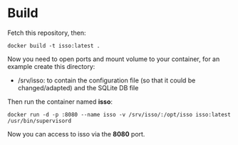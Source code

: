 # Build

Fetch this repository, then:

    docker build -t isso:latest .

Now you need to open ports and mount volume to your container, for an example create this directory:

  * /srv/isso: to contain the configuration file (so that it could be changed/adapted) and the SQLite DB file

Then run the container named **isso**:

    docker run -d -p :8080 --name isso -v /srv/isso/:/opt/isso isso:latest /usr/bin/supervisord

Now you can access to isso via the **8080** port.

